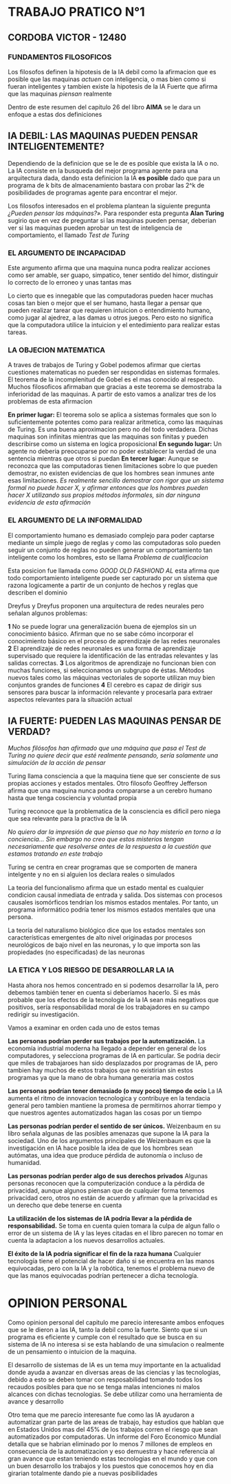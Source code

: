 # TRABAJO PRATICO N°1 
## CORDOBA VICTOR - 12480

### **FUNDAMENTOS FILOSOFICOS**
Los filosofos definen la hipotesis de la IA debil como la afirmacion que es posible que las maquinas *actuen* con inteligencia, o mas bien como si fueran inteligentes y tambien existe la hipotesis de la IA Fuerte que afirma que las maquinas *piensan* realmente

Dentro de este resumen del capitulo 26 del libro **AIMA** se le dara un enfoque a estas dos definiciones

## **IA DEBIL: LAS MAQUINAS PUEDEN PENSAR INTELIGENTEMENTE?**
Dependiendo de la definicion que se le de es posible que exista la IA o no. La IA consiste en la busqueda del mejor programa agente para una arquitectura dada, dando esta definicion la IA **es posible** dado que para un programa de k bits de almacenamiento bastara con probar las 2^k de posibilidades de programas agente para encontrar el mejor.

Los filosofos interesados en el problema plantean la siguiente pregunta *¿Pueden pensar las máquinas?»*. Para responder esta pregunta **Alan Turing** sugirio que en vez de preguntar si las maquinas pueden pensar, deberian ver si las maquinas pueden aprobar un test de inteligencia de comportamiento, el llamado *Test de Turing* 

### **EL ARGUMENTO DE INCAPACIDAD**
Este argumento afirma que una maquina nunca podra realizar acciones como ser amable, ser guapo, simpatico, tener sentido del himor, distinguir lo correcto de lo erroneo y unas tantas mas 

Lo cierto que es innegable que las computadoras pueden hacer muchas cosas tan bien o mejor que el ser humano, hasta llegar a pensar que pueden realizar tarear que requieren intuicion o entendimiento humano, como jugar al ajedrez, a las damas u otros juegos. Pero esto no significa que la computadora utilice la intuicion y el entedimiento para realizar estas tareas.

### **LA OBJECION MATEMATICA**
A traves de trabajos de Turing y Gobel podemos afirmar que ciertas cuestiones matematicas no pueden ser respondidas en sistemas formales.
El teorema de la incomplenitud de Gobel es el mas conocido al respecto. Muchos filosoficos afirmaban que gracias a este teorema se demostraba la inferioridad de las maquinas. A partir de esto vamos a analizar tres de los problemas de esta afirmacion

**En primer lugar:** El teorema solo se aplica a sistemas formales que son lo suficientemente potentes como para realizar aritmetica, como las maquinas de Turing. Es una buena aproximacion pero no del todo verdadera. Dichas maquinas son infinitas mientras que las maquinas son finitas y pueden describirse como un sistema en logica proposicional
**En segundo lugar:** Un agente no deberia preocuparse por no poder establecer la verdad de una sentencia mientras que otros si puedan
**En tercer lugar:** Aunque se reconozca que las computadoras tienen limitaciones sobre lo que pueden demostrar, no existen evidencias de que los hombres sean inmunes ante esas limitaciones.
*Es realmente sencillo demostrar con rigor que un sistema formal no puede hacer X, y afirmar entonces que los hombres pueden hacer X utilizando sus propios métodos informales, sin dar ninguna evidencia
de esta afirmación*

### **EL ARGUMENTO DE LA INFORMALIDAD**
El comportamiento humano es demasiado complejo para poder captarse mediante un simple juego de reglas y como las computadoras solo pueden seguir un conjunto de reglas no pueden generar un comportamiento tan inteligente como los hombres, esto se llama *Problema de cualificacion*

Esta posicion fue llamada como *GOOD OLD FASHIOND AL* esta afirma que todo comportamiento inteligente puede ser capturado por un sistema que razona logicamente a partir de un conjunto de hechos y reglas que describen el dominio 

Dreyfus y Dreyfus proponen una arquitectura de redes neurales pero señalan algunos problemas: 

**1**  No se puede lograr una generalización buena de ejemplos sin un conocimiento básico. Afirman que no se sabe cómo incorporar el conocimiento básico en el proceso de aprendizaje de las redes neuronales
**2**  El aprendizaje de redes neuronales es una forma de aprendizaje supervisado que requiere la identificación de las entradas relevantes y las salidas correctas.
**3**  Los algoritmos de aprendizaje no funcionan bien con muchas funciones, si seleccionamos un subgrupo de éstas. Métodos nuevos tales como las máquinas vectoriales de soporte utilizan muy bien conjuntos grandes de funciones
**4**  El cerebro es capaz de dirigir sus sensores para buscar la información relevante
y procesarla para extraer aspectos relevantes para la situación actual

## **IA FUERTE: PUEDEN LAS MAQUINAS PENSAR DE VERDAD?**

*Muchos filósofos han afirmado que una máquina que pasa el Test de Turing no quiere decir que esté realmente pensando, sería solamente una simulación de la acción de pensar*

Turing llama consciencia a que la maquina tiene que ser consciente de sus propias acciones y estados mentales. Otro filosofo Geoffrey Jefferson afirma que una maquina nunca podra compararse a un cerebro humano hasta que tenga cosciencia y voluntad propia 

Turing reconoce que la problematica de la consciencia es dificil pero niega que sea relevante para la practiva de la IA 

*No quiero dar la impresión de que pienso que no hay misterio en torno a la conciencia… Sin embargo no creo que estos misterios tengan necesariamente que resolverse antes de la respuesta a la cuestión que estamos tratando en este trabajo*

Turing se centra en crear programas que se comporten de manera intelgente y no en si alguien los declara reales o simulados

La teoria del funcionalismo afirma que un estado mental es cualquier condicion causal inmediata de entrada y salida. Dos sistemas con procesos causales isomórficos tendrían los mismos estados mentales. Por tanto, un programa informático podría tener los mismos estados mentales que una persona.

La teoría del naturalismo biológico dice que los estados mentales son características emergentes de alto nivel originadas por procesos neurológicos de bajo nivel en las neuronas, y lo que importa son las propiedades (no especificadas) de las neuronas

### **LA ETICA Y LOS RIESGO DE DESARROLLAR LA IA**

Hasta ahora nos hemos concentrado en si podemos desarrollar la IA, pero debemos también tener en cuenta si deberíamos hacerlo. Si es más probable que los efectos de la tecnología de la IA sean más negativos que positivos, sería responsabilidad moral de los trabajadores en su campo redirigir su investigación.

Vamos a examinar en orden cada uno de estos temas

**Las personas podrían perder sus trabajos por la automatización.**
La economía industrial moderna ha llegado a depender en general de los computadores, y selecciona programas de IA en particular. Se podria decir que miles de trabajaroes han sido desplazados por programas de IA, pero tambien hay muchos de estos trabajos que no existirian sin estos programas ya que la mano de obra humana generaria mas costos 

**Las personas podrían tener demasiado (o muy poco) tiempo de ocio**
La IA aumenta el ritmo de innovacion tecnologica y contribuye en la tendacia general pero tambien mantiene la promesa de permitirnos ahorrar tiempo y que nuestros agentes automatizados hagan las cosas por un tiempo

**Las personas podrían perder el sentido de ser únicos.**
Weizenbaum en su libro señala algunas de las posibles amenazas que supone la IA para la sociedad.  Uno de los argumentos principales de Weizenbaum es que la investigación en IA hace posible la idea de que los hombres sean autómatas, una idea que produce pérdida de autonomía o incluso de humanidad. 

**Las personas podrían perder algo de sus derechos privados**
Algunas personas reconocen que la computerización conduce a la pérdida de privacidad, aunque algunos piensan que de cualquier forma tenemos privacidad cero, otros no están de acuerdo y afirman que la privacidad es un derecho que debe tenerse en cuenta

**La utilización de los sistemas de IA podría llevar a la pérdida de responsabilidad.**
Se toma en cuenta quien tomara la culpa de algun fallo o error de un sistema de IA y las leyes citadas en el libro parecen no tomar en cuenta la adaptacion a los nuevos desarrollos actuales.

**El éxito de la IA podría significar el fin de la raza humana**
Cualquier tecnología tiene el potencial de hacer daño si se encuentra en las manos equivocadas, pero con la IA y la robótica, tenemos el problema nuevo de que las manos equivocadas podrían pertenecer a dicha tecnología.

# **OPINION PERSONAL** 
Como opinion personal del capitulo me parecio interesante ambos enfoques que se le dieron a las IA, tanto la debil como la fuerte. Siento que si un programa es eficiente y cumple con el resultado que se busca en su sistema de IA no interesa si se esta hablando de una simulacion o realmente de un pensamiento o intuicion de la maquina. 

El desarrollo de sistemas de IA es un tema muy importante en la actualidad donde ayuda a avanzar en diversas areas de las ciencias y las tecnologias, debido a esto se deben tomar con resposabilidad tomando todos los recaudos posibles para que no se tenga malas intenciones ni malos alcances con dichas tecnologias. Se debe utilizar como una herramienta de avance y desarrollo

Otro tema que me parecio interesante fue como las IA ayudaron a automatizar gran parte de las areas de trabajo, hay estudios que hablan que en Estados Unidos mas del 45% de los trabajos corren el riesgo que sean automatizados por computadoras. Un informe del Foro Economico Mundial detalla que se habrian eliminado por lo menos 7 millones de empleos en consecuencia de la automatizacion y eso demuestra y hace referencia al gran avance que estan teniendo estas tecnologias en el mundo y que con un buen desarrollo los trabajos y los puestos que conocemos hoy en dia girarian totalmente dando pie a nuevas posibilidades
